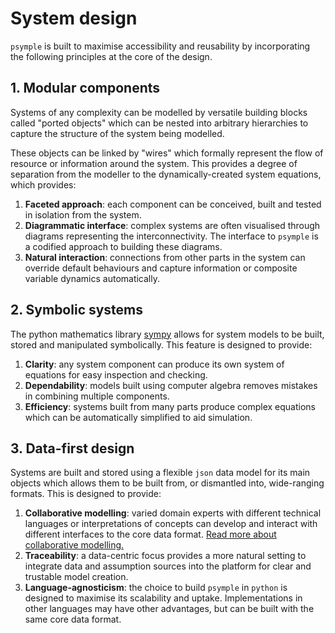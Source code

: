 # System design

`psymple` is built to maximise accessibility and reusability by incorporating the following principles at the core of the design.

## 1. Modular components

Systems of any complexity can be modelled by versatile building blocks called "ported objects" which can be nested into arbitrary hierarchies to capture the structure of the system being modelled.

These objects can be linked by "wires" which formally represent the flow of resource or information around the system. This provides a degree of separation from the modeller to the dynamically-created system equations, which provides:

1. **Faceted approach**: each component can be conceived, built and tested in isolation from the system.
2. **Diagrammatic interface**: complex systems are often visualised through diagrams representing the interconnectivity. The interface to `psymple` is a codified approach to building these diagrams.
3. **Natural interaction**: connections from other parts in the system can override default behaviours and capture information or composite variable dynamics automatically.

## 2. Symbolic systems

The python mathematics library [sympy](https://www.sympy.org/en/index.html) allows for system models to be built, stored and manipulated symbolically. This feature is designed to provide:

1. **Clarity**: any system component can produce its own system of equations for easy inspection and checking.
2. **Dependability**: models built using computer algebra removes mistakes in combining multiple components.
2. **Efficiency**: systems built from many parts produce complex equations which can be automatically simplified to aid simulation.

## 3. Data-first design

Systems are built and stored using a flexible `json` data model for its main objects which allows them to be built from, or dismantled into, wide-ranging formats. This is designed to provide:

1. **Collaborative modelling**: varied domain experts with different technical languages or interpretations of concepts can develop and interact with different interfaces to the core data format. [Read more about collaborative modelling.](https://topos.institute/work/collaborative-modelling/)
2. **Traceability**: a data-centric focus provides a more natural setting to integrate data and assumption sources into the platform for clear and trustable model creation.
3. **Language-agnosticism**: the choice to build `psymple` in `python` is designed to maximise its scalability and uptake. Implementations in other languages may have other advantages, but can be built with the same core data format.
